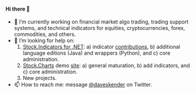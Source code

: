 #### Hi there 👋

- 🔭 I’m currently working on financial market algo trading, trading support systems, and technical indicators for equities, cryptocurrencies, forex, commodities, and others.
- 🤔 I’m looking for help on:
  1. [Stock.Indicators for .NET](https://github.com/DaveSkender/Stock.Indicators): a) indicator [contributions](https://daveskender.github.io/Stock.Indicators/docs/CONTRIBUTING.html), b) additional language editions (Java) and wrappers (Python), and c) core administration.
  2. [Stock.Charts](https://github.com/DaveSkender/Stock.Charts) demo [site](https://stock-charts.azurewebsites.net): a) general maturation, b) add indicators, and c) core administration.
  3. New projects.
- 📫 How to reach me: message [@daveskender](https://twitter.com/messages/compose?recipient_id=27475431) on Twitter.
